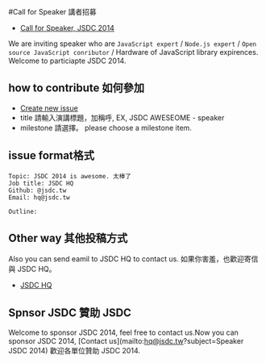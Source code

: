 #Call for Speaker 講者招募

 * [Call for Speaker, JSDC 2014](https://github.com/jsdc2014/speaker/issues/new)

We are inviting speaker who are `JavaScript expert` / `Node.js expert` / `Open source JavaScript conributor` / Hardware of JavaScript library expirences. Welcome to particiapte JSDC 2014.

## how to contribute 如何參加 

 * [Create new issue](https://github.com/jsdc2014/speaker/issues/new)
 * title 請輸入演講標題，加稱呼, EX, JSDC AWESEOME - speaker
 * milestone 請選擇。 please choose a milestone item.
 
 
## issue format格式
	
	Topic: JSDC 2014 is awesome. 太棒了
	Job title: JSDC HQ
	Github: @jsdc.tw
	Email: hq@jsdc.tw
	
	Outline:

## Other way 其他投稿方式

Also you can send eamil to JSDC HQ to contact us.
如果你害羞，也歡迎寄信與 JSDC HQ。

 * [JSDC HQ](hq@jsdc.tw)

## Spnsor JSDC 贊助 JSDC

Welcome to sponsor JSDC 2014, feel free to contact us.Now you can sponsor JSDC 2014, [Contact us](mailto:hq@jsdc.tw?subject=Speaker JSDC 2014) 歡迎各單位贊助 JSDC 2014.

